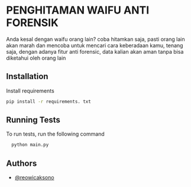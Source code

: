 
# PENGHITAMAN WAIFU ANTI FORENSIK

Anda kesal dengan waifu orang lain? coba hitamkan saja, pasti orang lain akan marah dan mencoba untuk mencari cara keberadaan kamu, tenang saja, dengan adanya fitur anti forensic, data kalian akan aman tanpa bisa diketahui oleh orang lain


## Installation

Install requirements

```bash
pip install -r requirements. txt
```
    
## Running Tests

To run tests, run the following command

```bash
  python main.py
```


## Authors

- [@reowicaksono](https://www.github.com/reowicaksono)

